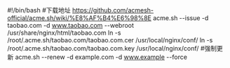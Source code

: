 #!/bin/bash
#下载地址
https://github.com/acmesh-official/acme.sh/wiki/%E8%AF%B4%E6%98%8E
acme.sh --issue -d taobao.com -d www.taobao.com --webroot /usr/share/nginx/html/taobao.com
ln -s /root/.acme.sh/taobao.com/taobao.com.cer /usr/local/nginx/conf/
ln -s /root/.acme.sh/taobao.com/taobao.com.key /usr/local/nginx/conf/
#强制更新
acme.sh --renew -d example.com -d www.example --force 


